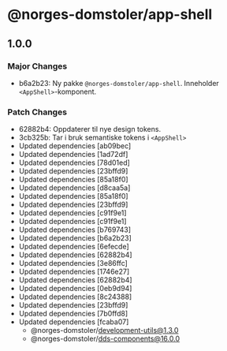 # @norges-domstoler/app-shell

## 1.0.0

### Major Changes

- b6a2b23: Ny pakke `@norges-domstoler/app-shell`. Inneholder `<AppShell>`-komponent.

### Patch Changes

- 62882b4: Oppdaterer til nye design tokens.
- 3cb325b: Tar i bruk semantiske tokens i `<AppShell>`
- Updated dependencies [ab09bec]
- Updated dependencies [1ad72df]
- Updated dependencies [78d01ed]
- Updated dependencies [23bffd9]
- Updated dependencies [85a18f0]
- Updated dependencies [d8caa5a]
- Updated dependencies [85a18f0]
- Updated dependencies [23bffd9]
- Updated dependencies [c91f9e1]
- Updated dependencies [c91f9e1]
- Updated dependencies [b769743]
- Updated dependencies [b6a2b23]
- Updated dependencies [6efecde]
- Updated dependencies [62882b4]
- Updated dependencies [3e86ffc]
- Updated dependencies [1746e27]
- Updated dependencies [62882b4]
- Updated dependencies [0eb9d94]
- Updated dependencies [8c24388]
- Updated dependencies [23bffd9]
- Updated dependencies [7b0ffd8]
- Updated dependencies [fcaba07]
  - @norges-domstoler/development-utils@1.3.0
  - @norges-domstoler/dds-components@16.0.0
